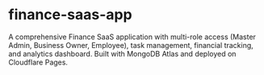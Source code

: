 # finance-saas-app
A comprehensive Finance SaaS application with multi-role access (Master Admin, Business Owner, Employee), task management, financial tracking, and analytics dashboard. Built with MongoDB Atlas and deployed on Cloudflare Pages.
